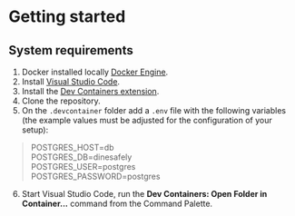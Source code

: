 # Getting started

## System requirements
1. Docker installed locally [Docker Engine](https://docs.docker.com/engine/).
2. Install [Visual Studio Code](https://code.visualstudio.com/).
3. Install the [Dev Containers extension](https://marketplace.visualstudio.com/items?itemName=ms-vscode-remote.remote-containers).
4. Clone the repository.
5. On the `.devcontainer` folder add a `.env` file with the following variables (the example values must be adjusted for the configuration of your setup):

> POSTGRES_HOST=db  
> POSTGRES_DB=dinesafely  
> POSTGRES_USER=postgres  
> POSTGRES_PASSWORD=postgres

6. Start Visual Studio Code, run the **Dev Containers: Open Folder in Container...** command from the Command Palette.